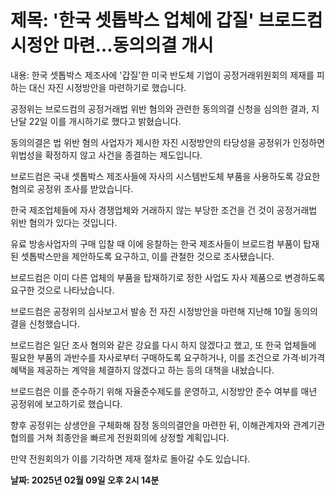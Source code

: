 # **제목: '한국 셋톱박스 업체에 갑질' 브로드컴 시정안 마련…동의의결 개시**

  내용: 한국 셋톱박스 제조사에 '갑질'한 미국 반도체 기업이 공정거래위원회의 제재를 피하는 대신 자진 시정방안을 마련하기로 했습니다.

공정위는 브로드컴의 공정거래법 위반 혐의와 관련한 동의의결 신청을 심의한 결과, 지난달 22일 이를 개시하기로 했다고 밝혔습니다.

동의의결은 법 위반 혐의 사업자가 제시한 자진 시정방안의 타당성을 공정위가 인정하면 위법성을 확정하지 않고 사건을 종결하는 제도입니다.

브로드컴은 국내 셋톱박스 제조사들에 자사의 시스템반도체 부품을 사용하도록 강요한 혐의로 공정위 조사를 받았습니다.

한국 제조업체들에 자사 경쟁업체와 거래하지 않는 부당한 조건을 건 것이 공정거래법 위반 혐의가 있다는 것입니다.

유료 방송사업자의 구매 입찰 때 이에 응찰하는 한국 제조사들이 브로드컴 부품이 탑재된 셋톱박스만을 제안하도록 요구하고, 이를 관철한 것으로 조사됐습니다.

브로드컴은 이미 다른 업체의 부품을 탑재하기로 정한 사업도 자사 제품으로 변경하도록 요구한 것으로 나타났습니다.

브로드컴은 공정위의 심사보고서 발송 전 자진 시정방안을 마련해 지난해 10월 동의의결을 신청했습니다.

브로드컴은 일단 조사 혐의와 같은 강요를 다시 하지 않겠다고 했고, 또 한국 업체들에 필요한 부품의 과반수를 자사로부터 구매하도록 요구하거나, 이를 조건으로 가격·비가격 혜택을 제공하는 계약을 체결하지 않겠다고 하는 등의 대책을 내놨습니다.

브로드컴은 이를 준수하기 위해 자율준수제도를 운영하고, 시정방안 준수 여부를 매년 공정위에 보고하기로 했습니다.

향후 공정위는 상생안을 구체화해 잠정 동의의결안을 마련한 뒤, 이해관계자와 관계기관 협의를 거쳐 최종안을 빠르게 전원회의에 상정할 계획입니다.

만약 전원회의가 이를 기각하면 제재 절차로 돌아갈 수도 있습니다.

  **날짜: 2025년 02월 09일 오후 2시 14분**